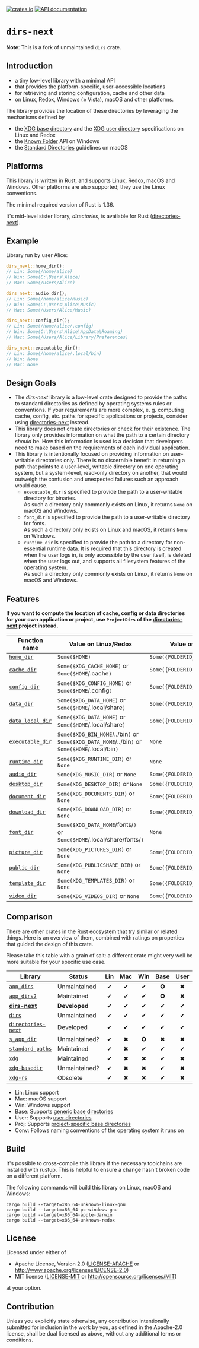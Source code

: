 [![crates.io](https://img.shields.io/crates/v/dirs-next.svg)](https://crates.io/crates/dirs-next)
[![API documentation](https://docs.rs/dirs-next/badge.svg)](https://docs.rs/dirs-next/)

# `dirs-next`

**Note**: This is a fork of unmaintained `dirs` crate.

## Introduction

- a tiny low-level library with a minimal API
- that provides the platform-specific, user-accessible locations
- for retrieving and storing configuration, cache and other data
- on Linux, Redox, Windows (≥ Vista), macOS and other platforms.

The library provides the location of these directories by leveraging the mechanisms defined by

- the [XDG base directory](https://standards.freedesktop.org/basedir-spec/basedir-spec-latest.html) and
  the [XDG user directory](https://www.freedesktop.org/wiki/Software/xdg-user-dirs/) specifications on Linux and Redox
- the [Known Folder](https://msdn.microsoft.com/en-us/library/windows/desktop/dd378457.aspx) API on Windows
- the [Standard Directories](https://developer.apple.com/library/content/documentation/FileManagement/Conceptual/FileSystemProgrammingGuide/FileSystemOverview/FileSystemOverview.html#//apple_ref/doc/uid/TP40010672-CH2-SW6)
  guidelines on macOS

## Platforms

This library is written in Rust, and supports Linux, Redox, macOS and Windows.
Other platforms are also supported; they use the Linux conventions.

The minimal required version of Rust is 1.36.

It's mid-level sister library, _directories_, is available for Rust ([directories-next]).

## Example

Library run by user Alice:

```rust
dirs_next::home_dir();
// Lin: Some(/home/alice)
// Win: Some(C:\Users\Alice)
// Mac: Some(/Users/Alice)

dirs_next::audio_dir();
// Lin: Some(/home/alice/Music)
// Win: Some(C:\Users\Alice\Music)
// Mac: Some(/Users/Alice/Music)

dirs_next::config_dir();
// Lin: Some(/home/alice/.config)
// Win: Some(C:\Users\Alice\AppData\Roaming)
// Mac: Some(/Users/Alice/Library/Preferences)

dirs_next::executable_dir();
// Lin: Some(/home/alice/.local/bin)
// Win: None
// Mac: None
```

## Design Goals

- The _dirs-next_ library is a low-level crate designed to provide the paths to standard directories
  as defined by operating systems rules or conventions. If your requirements are more complex,
  e. g. computing cache, config, etc. paths for specific applications or projects, consider using
  [directories-next] instead.
- This library does not create directories or check for their existence. The library only provides
  information on what the path to a certain directory _should_ be. How this information is used is
  a decision that developers need to make based on the requirements of each individual application.
- This library is intentionally focused on providing information on user-writable directories only.
  There is no discernible benefit in returning a path that points to a user-level, writable
  directory on one operating system, but a system-level, read-only directory on another, that would
  outweigh the confusion and unexpected failures such an approach would cause.
  - `executable_dir` is specified to provide the path to a user-writable directory for binaries.<br/>
    As such a directory only commonly exists on Linux, it returns `None` on macOS and Windows.
  - `font_dir` is specified to provide the path to a user-writable directory for fonts.<br/>
    As such a directory only exists on Linux and macOS, it returns `None` on Windows.
  - `runtime_dir` is specified to provide the path to a directory for non-essential runtime data.
    It is required that this directory is created when the user logs in, is only accessible by the
    user itself, is deleted when the user logs out, and supports all filesystem features of the
    operating system.<br/>
    As such a directory only commonly exists on Linux, it returns `None` on macOS and Windows.

## Features

**If you want to compute the location of cache, config or data directories for your own application or project,
use `ProjectDirs` of the [directories-next] project instead.**

| Function name                                                                         | Value on Linux/Redox                                                                            | Value on Windows                  | Value on macOS                              |
| ------------------------------------------------------------------------------------- | ----------------------------------------------------------------------------------------------- | --------------------------------- | ------------------------------------------- |
| [`home_dir`](https://docs.rs/dirs-next/latest/dirs_next/fn.home_dir.html)             | `Some($HOME)`                                                                                   | `Some({FOLDERID_Profile})`        | `Some($HOME)`                               |
| [`cache_dir`](https://docs.rs/dirs-next/latest/dirs_next/fn.cache_dir.html)           | `Some($XDG_CACHE_HOME)` or `Some($HOME`/.cache`)`                                               | `Some({FOLDERID_LocalAppData})`   | `Some($HOME`/Library/Caches`)`              |
| [`config_dir`](https://docs.rs/dirs-next/latest/dirs_next/fn.config_dir.html)         | `Some($XDG_CONFIG_HOME)` or `Some($HOME`/.config`)`                                             | `Some({FOLDERID_RoamingAppData})` | `Some($HOME`/Library/Preferences`)`         |
| [`data_dir`](https://docs.rs/dirs-next/latest/dirs_next/fn.data_dir.html)             | `Some($XDG_DATA_HOME)` or `Some($HOME`/.local/share`)`                                          | `Some({FOLDERID_RoamingAppData})` | `Some($HOME`/Library/Application Support`)` |
| [`data_local_dir`](https://docs.rs/dirs-next/latest/dirs_next/fn.data_local_dir.html) | `Some($XDG_DATA_HOME)` or `Some($HOME`/.local/share`)`                                          | `Some({FOLDERID_LocalAppData})`   | `Some($HOME`/Library/Application Support`)` |
| [`executable_dir`](https://docs.rs/dirs-next/latest/dirs_next/fn.executable_dir.html) | `Some($XDG_BIN_HOME`/../bin`)` or `Some($XDG_DATA_HOME`/../bin`)` or `Some($HOME`/.local/bin`)` | `None`                            | `None`                                      |
| [`runtime_dir`](https://docs.rs/dirs-next/latest/dirs_next/fn.runtime_dir.html)       | `Some($XDG_RUNTIME_DIR)` or `None`                                                              | `None`                            | `None`                                      |
| [`audio_dir`](https://docs.rs/dirs-next/latest/dirs_next/fn.audio_dir.html)           | `Some(XDG_MUSIC_DIR)` or `None`                                                                 | `Some({FOLDERID_Music})`          | `Some($HOME`/Music/`)`                      |
| [`desktop_dir`](https://docs.rs/dirs-next/latest/dirs_next/fn.desktop_dir.html)       | `Some(XDG_DESKTOP_DIR)` or `None`                                                               | `Some({FOLDERID_Desktop})`        | `Some($HOME`/Desktop/`)`                    |
| [`document_dir`](https://docs.rs/dirs-next/latest/dirs_next/fn.document_dir.html)     | `Some(XDG_DOCUMENTS_DIR)` or `None`                                                             | `Some({FOLDERID_Documents})`      | `Some($HOME`/Documents/`)`                  |
| [`download_dir`](https://docs.rs/dirs-next/latest/dirs_next/fn.download_dir.html)     | `Some(XDG_DOWNLOAD_DIR)` or `None`                                                              | `Some({FOLDERID_Downloads})`      | `Some($HOME`/Downloads/`)`                  |
| [`font_dir`](https://docs.rs/dirs-next/latest/dirs_next/fn.font_dir.html)             | `Some($XDG_DATA_HOME`/fonts/`)` or `Some($HOME`/.local/share/fonts/`)`                          | `None`                            | `Some($HOME`/Library/Fonts/`)`              |
| [`picture_dir`](https://docs.rs/dirs-next/latest/dirs_next/fn.picture_dir.html)       | `Some(XDG_PICTURES_DIR)` or `None`                                                              | `Some({FOLDERID_Pictures})`       | `Some($HOME`/Pictures/`)`                   |
| [`public_dir`](https://docs.rs/dirs-next/latest/dirs_next/fn.public_dir.html)         | `Some(XDG_PUBLICSHARE_DIR)` or `None`                                                           | `Some({FOLDERID_Public})`         | `Some($HOME`/Public/`)`                     |
| [`template_dir`](https://docs.rs/dirs-next/latest/dirs_next/fn.template_dir.html)     | `Some(XDG_TEMPLATES_DIR)` or `None`                                                             | `Some({FOLDERID_Templates})`      | `None`                                      |
| [`video_dir`](https://docs.rs/dirs-next/latest/dirs_next/fn.video_dir.html)           | `Some(XDG_VIDEOS_DIR)` or `None`                                                                | `Some({FOLDERID_Videos})`         | `Some($HOME`/Movies/`)`                     |

## Comparison

There are other crates in the Rust ecosystem that try similar or related things.
Here is an overview of them, combined with ratings on properties that guided the design of this crate.

Please take this table with a grain of salt: a different crate might very well be more suitable for your specific use case.

| Library                                                         | Status        | Lin | Mac | Win | Base | User | Proj | Conv |
| --------------------------------------------------------------- | ------------- | :-: | :-: | :-: | :--: | :--: | :--: | :--: |
| [`app_dirs`](https://crates.io/crates/app_dirs)                 | Unmaintained  |  ✔  |  ✔  |  ✔  |  🞈   |  ✖   |  ✔   |  ✖   |
| [`app_dirs2`](https://crates.io/crates/app_dirs2)               | Maintained    |  ✔  |  ✔  |  ✔  |  🞈   |  ✖   |  ✔   |  ✖   |
| [**dirs-next**](https://crates.io/crates/dirs-next)             | **Developed** |  ✔  |  ✔  |  ✔  |  ✔   |  ✔   |  ✖   |  ✔   |
| [`dirs`](https://crates.io/crates/dirs)                         | Unmaintained  |  ✔  |  ✔  |  ✔  |  ✔   |  ✔   |  ✖   |  ✔   |
| [`directories-next`](https://crates.io/crates/directories-next) | Developed     |  ✔  |  ✔  |  ✔  |  ✔   |  ✔   |  ✔   |  ✔   |
| [`s_app_dir`](https://crates.io/crates/s_app_dir)               | Unmaintained? |  ✔  |  ✖  |  🞈  |  ✖   |  ✖   |  🞈   |  ✖   |
| [`standard_paths`](https://crates.io/crates/standard_paths)     | Maintained    |  ✔  |  ✖  |  ✔  |  ✔   |  ✔   |  ✔   |  ✖   |
| [`xdg`](https://crates.io/crates/xdg)                           | Maintained    |  ✔  |  ✖  |  ✖  |  ✔   |  ✖   |  ✔   |  🞈   |
| [`xdg-basedir`](https://crates.io/crates/xdg-basedir)           | Unmaintained? |  ✔  |  ✖  |  ✖  |  ✔   |  ✖   |  ✖   |  🞈   |
| [`xdg-rs`](https://crates.io/crates/xdg-rs)                     | Obsolete      |  ✔  |  ✖  |  ✖  |  ✔   |  ✖   |  ✖   |  🞈   |

- Lin: Linux support
- Mac: macOS support
- Win: Windows support
- Base: Supports [generic base directories](https://github.com/xdg-rs/dirs/tree/master/directories#basedirs)
- User: Supports [user directories](https://github.com/xdg-rs/dirs/tree/master/directories#userdirs)
- Proj: Supports [project-specific base directories](https://github.com/xdg-rs/dirs/tree/master/directories#projectdirs)
- Conv: Follows naming conventions of the operating system it runs on

## Build

It's possible to cross-compile this library if the necessary toolchains are installed with rustup.
This is helpful to ensure a change hasn't broken code on a different platform.

The following commands will build this library on Linux, macOS and Windows:

```console
cargo build --target=x86_64-unknown-linux-gnu
cargo build --target=x86_64-pc-windows-gnu
cargo build --target=x86_64-apple-darwin
cargo build --target=x86_64-unknown-redox
```

## License

Licensed under either of

- Apache License, Version 2.0
  ([LICENSE-APACHE](LICENSE-APACHE) or http://www.apache.org/licenses/LICENSE-2.0)
- MIT license
  ([LICENSE-MIT](LICENSE-MIT) or http://opensource.org/licenses/MIT)

at your option.

## Contribution

Unless you explicitly state otherwise, any contribution intentionally submitted
for inclusion in the work by you, as defined in the Apache-2.0 license, shall be
dual licensed as above, without any additional terms or conditions.

[directories-next]: https://github.com/xdg-rs/dirs/tree/master/directories
